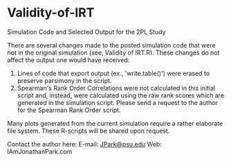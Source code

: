 # Validity-of-IRT
Simulation Code and Selected Output for the 2PL Study

There are several changes made to the posted simulation code that were not in the original simulation (see, Validity of IRT.R).
These changes do not affect the output one would have received:
  1. Lines of code that export output (ex., 'write.table()') were erased to preserve parsimony in the script.
  2. Spearman's Rank Order Correlations were not calculated in this initial script and, instead, were calculated
     using the raw rank scores which are generated in the simulation script. 
     Please send a request to the author for the Spearman Rank Order script.
     
Many plots generated from the current simulation require a rather elaborate file system.
These R-scripts will be shared upon request.

Contact the author here:
  E-mail: JPark@psu.edu
  Web: IAmJonathanPark.com
